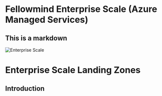 # Fellowmind Enterprise Scale (Azure Managed Services)

## This is a markdown



 ![Enterprise Scale](https://github.com/Azure/Enterprise-Scale/blob/main/docs/wiki/media/ESLZ.gif?raw=true)


# Enterprise Scale Landing Zones

## Introduction

